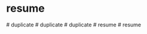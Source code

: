 # resume
#   d u p l i c a t e  
 #   d u p l i c a t e  
 #   d u p l i c a t e  
 #   r e s u m e  
 #   r e s u m e  
 